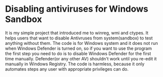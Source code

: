 # Disabling antiviruses for Windows Sandbox 
It is my simple project that introduced me to winreg, wmi and ctypes. It helps users that want to disable Antivruses from system(sandbox) to test anything without them.
The code is for Windows system and it does not run when Windows Defender is turned on, so if you want to use the program the first step you need to do is to disable Windows Defender for the first time manually.
Defender(or any other AV) shouldn't work until you re-edit it manually in Windows Registry.
The code is harmless, because it only automates steps any user with appropriate privileges can do.
